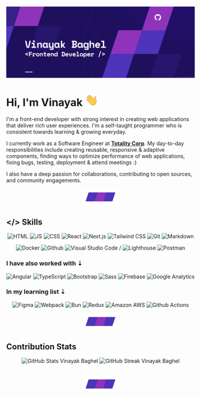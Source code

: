 ![bg poster](https://raw.githubusercontent.com/vrbaghel/profile-assets/main/assets/vinayak-baghel-poster.png)

# Hi, I'm Vinayak <img src="https://raw.githubusercontent.com/vrbaghel/profile-assets/main/assets/wave.gif" width="35" />
I'm a front-end developer with strong interest in creating web applications that deliver rich user experiences. I'm a self-taught programmer who is consistent towards learning & growing everyday.

I currently work as a Software Engineer at **[Totality Corp](https://www.totalitycorp.com/)**. My day-to-day responsibilities include creating reusable, responsive & adaptive components, finding ways to optimize performance of web applications, fixing bugs, testing, deployment & attend meetings :)

I also have a deep passion for collaborations, contributing to open sources, and community engagements.

<p align="center"><img src="https://raw.githubusercontent.com/vrbaghel/profile-assets/main/assets/section-separator.png" width="100" /></p>

<!-- You can find me here 👇 -->

## **</> Skills**
<p align="center">
  <img src="https://img.shields.io/badge/-HTML-202020?logo=html5&logoColor=E34F26&style=for-the-badge&logoWidth=15" alt="HTML" />
  <img src="https://img.shields.io/badge/-JAVASCRIPT-202020?logo=JavaScript&logoColor=F7DF1E&style=for-the-badge&logoWidth=15" alt="JS" />
  <img src="https://img.shields.io/badge/-CSS-202020?logo=CSS3&logoColor=1572B6&style=for-the-badge&logoWidth=15" alt="CSS" />
  <img src="https://img.shields.io/badge/-REACT-202020?logo=React&logoColor=61DAFB&style=for-the-badge&logoWidth=15" alt="React" />
  <img src="https://img.shields.io/badge/-Next.js-202020?logo=Next.js&logoColor=FFFFFF&style=for-the-badge&logoWidth=15" alt="Next.js" />
  <img src="https://img.shields.io/badge/-Tailwind CSS-202020?logo=Tailwind CSS&logoColor=06B6D4&style=for-the-badge&logoWidth=15" alt="Tailwind CSS" />
  <img src="https://img.shields.io/badge/-Git-202020?logo=Git&logoColor=F05032&style=for-the-badge&logoWidth=15" alt="Git" />
  <img src="https://img.shields.io/badge/-Markdown-202020?logo=Markdown&logoColor=FFFFFF&style=for-the-badge&logoWidth=15" alt="Markdown" />
</p>
<p align="center">
  <img src="https://img.shields.io/badge/-Docker-FFFFFF?logo=Docker&logoColor=2496ED&style=for-the-badge&logoWidth=15" alt="Docker" />
  <img src="https://img.shields.io/badge/-Github-FFFFFF?logo=Github&logoColor=202020&style=for-the-badge&logoWidth=15" alt="Github" />
  <img src="https://img.shields.io/badge/-Visual Studio Code-FFFFFF?logo=Visual Studio Code&logoColor=007ACC&style=for-the-badge&logoWidth=15" alt="Visual Studio Code /">
  <img src="https://img.shields.io/badge/-Lighthouse-FFFFFF?logo=Lighthouse&logoColor=F44B21&style=for-the-badge&logoWidth=15" alt="Lighthouse" />
  <img src="https://img.shields.io/badge/-Postman-FFFFFF?logo=Postman&logoColor=FF6C37&style=for-the-badge&logoWidth=15" alt="Postman" />
</p>

### I have also worked with ⇣
<p align="center">
  <img src="https://img.shields.io/badge/-Angular-1f105d?logo=Angular&logoColor=DD0031&style=for-the-badge&logoWidth=15" alt="Angular" />
  <img src="https://img.shields.io/badge/-TypeScript-1f105d?logo=TypeScript&logoColor=3178C6&style=for-the-badge&logoWidth=15" alt="TypeScript" />
  <img src="https://img.shields.io/badge/-Bootstrap-1f105d?logo=Bootstrap&logoColor=7952B3&style=for-the-badge&logoWidth=15" alt="Bootstrap" />
  <img src="https://img.shields.io/badge/-SASS-1f105d?logo=Sass&logoColor=CC6699&style=for-the-badge&logoWidth=15" alt="Sass" />
  <img src="https://img.shields.io/badge/-Firebase-1f105d?logo=Firebase&logoColor=FFCA28&style=for-the-badge&logoWidth=15" alt="Firebase" />
  <img src="https://img.shields.io/badge/-Google Analytics-1f105d?logo=Google Analytics&logoColor=E37400&style=for-the-badge&logoWidth=15" alt="Google Analytics" />
</p>

### In my learning list ⇣
<p align="center">
  <img src="https://img.shields.io/badge/-Figma-e8e3fc?logo=Figma&logoColor=F24E1E&style=for-the-badge&logoWidth=15" alt="Figma" />
  <img src="https://img.shields.io/badge/-Webpack-e8e3fc?logo=Webpack&logoColor=8DD6F9&style=for-the-badge&logoWidth=15" alt="Webpack" />
  <img src="https://img.shields.io/badge/-Bun-e8e3fc?logo=Bun&logoColor=202020&style=for-the-badge&logoWidth=15" alt="Bun" />
  <img src="https://img.shields.io/badge/-Redux-e8e3fc?logo=Redux&logoColor=764ABC&style=for-the-badge&logoWidth=15" alt="Redux" />
  <img src="https://img.shields.io/badge/-Amazon Web Services-e8e3fc?logo=Amazon AWS&logoColor=202020&style=for-the-badge&logoWidth=15" alt="Amazon AWS" />
  <img src="https://img.shields.io/badge/-Github Actions-e8e3fc?logo=Github Actions&logoColor=2088FF&style=for-the-badge&logoWidth=15" alt="Github Actions" />
</p>

<p align="center"><img src="https://raw.githubusercontent.com/vrbaghel/profile-assets/main/assets/section-separator.png" width="100" /></p>

## Contribution Stats
<div align="center">
  <img src="https://github-readme-stats.vercel.app/api/?username=vrbaghel&count_private=true" alt="GitHub Stats Vinayak Baghel">
  <img src="http://github-readme-streak-stats.herokuapp.com?user=vrbaghel&date_format=j%20M%5B%20Y%5D""https://git.io/streak-stats" alt="GitHub Streak Vinayak Baghel">
<!--   <img src="https://github-readme-stats.vercel.app/api/top-langs/?username=vrbaghel&layout=compact" />  -->
</div>
<br />
<p align="center"><img src="https://raw.githubusercontent.com/vrbaghel/profile-assets/main/assets/section-separator.png" width="100" /></p>

<!--
**vrbaghel/vrbaghel** is a ✨ _special_ ✨ repository because its `README.md` (this file) appears on your GitHub profile.

Here are some ideas to get you started:

- 🔭 I’m currently working on ...
- 🌱 I’m currently learning ...
- 👯 I’m looking to collaborate on ...
- 🤔 I’m looking for help with ...
- 💬 Ask me about ...
- 📫 How to reach me: ...
- 😄 Pronouns: ...
- ⚡ Fun fact: ...
-->
